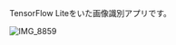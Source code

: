 TensorFlow Liteをいた画像識別アプリです。

![IMG_8859](https://github.com/ryu1og/ImageClassiferApp/assets/159748703/98ac4b75-df8a-409c-82a5-cc9adf3d9c5e)
